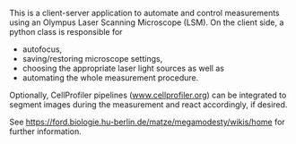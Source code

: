 This is a client-server application to automate and control measurements
using an Olympus Laser Scanning Microscope (LSM). On the client side, a python
class is responsible for 

- autofocus,
- saving/restoring microscope settings,
- choosing the appropriate laser light sources as well as
- automating the whole measurement procedure.

Optionally, CellProfiler pipelines (www.cellprofiler.org) can be integrated to
segment images during the measurement and react accordingly, if desired.

See https://ford.biologie.hu-berlin.de/matze/megamodesty/wikis/home for further
information.